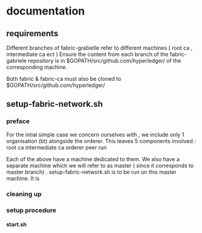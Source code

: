 # documentation

## requirements
Different branches of fabric-grabielle refer to different machines ( root ca ,  intermediate ca ect )  Ensure the content from each branch of the fabric-gabriele repository is in $GOPATH/src/github.com/hyperledger/ of the corresponding machine.

Both fabric & fabric-ca must also be cloned to $GOPATH/src/github.com/hyperledger/

## setup-fabric-network.sh

### preface
For the intial simple case we concern ourselves with , we include only 1 organisation (bt) alongside the orderer. This leaves 5 components involved : 
root ca 
intermediate ca
orderer
peer
run

Each of the above have a machine dedicated to them. We also have a separate machine which we will refer to as master ( since it corresponds to master branch)  . setup-fabric-network.sh is to be run on this master machine. It is 

### cleaning up

### setup procedure



#### start.sh 
